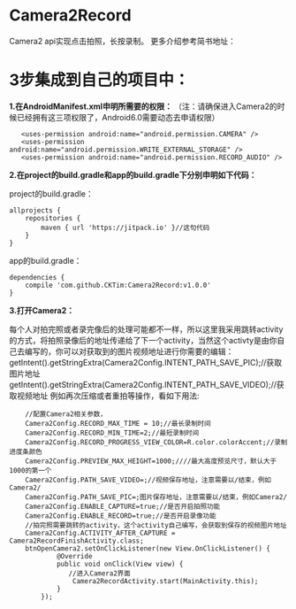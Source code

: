 # Camera2Record
Camera2 api实现点击拍照，长按录制。
更多介绍参考简书地址：

# 3步集成到自己的项目中：
**1.在AndroidManifest.xml申明所需要的权限：**
（注：请确保进入Camera2的时候已经拥有这三项权限了，Android6.0需要动态去申请权限）
```
   <uses-permission android:name="android.permission.CAMERA" />
   <uses-permission android:name="android.permission.WRITE_EXTERNAL_STORAGE" />
   <uses-permission android:name="android.permission.RECORD_AUDIO" />
```
**2.在project的build.gradle和app的build.gradle下分别申明如下代码：**

project的build.gradle：
```
allprojects {
    repositories {
        maven { url 'https://jitpack.io' }//这句代码
    }
}
```
app的build.gradle：
```
dependencies {
    compile 'com.github.CKTim:Camera2Record:v1.0.0'
}
```
**3.打开Camera2：**

每个人对拍完照或者录完像后的处理可能都不一样，所以这里我采用跳转activity的方式，将拍照录像后的地址传递给了下一个activity，当然这个activty是由你自己去编写的，你可以对获取到的图片视频地址进行你需要的编辑：
getIntent().getStringExtra(Camera2Config.INTENT_PATH_SAVE_PIC);//获取图片地址
getIntent().getStringExtra(Camera2Config.INTENT_PATH_SAVE_VIDEO);//获取视频地址
例如再次压缩或者重拍等操作，看如下用法:
```
    //配置Camera2相关参数，
    Camera2Config.RECORD_MAX_TIME = 10;//最长录制时间
    Camera2Config.RECORD_MIN_TIME=2;//最短录制时间
    Camera2Config.RECORD_PROGRESS_VIEW_COLOR=R.color.colorAccent;//录制进度条颜色
    Camera2Config.PREVIEW_MAX_HEIGHT=1000;////最大高度预览尺寸，默认大于1000的第一个
    Camera2Config.PATH_SAVE_VIDEO=;//视频保存地址，注意需要以/结束，例如Camera2/
    Camera2Config.PATH_SAVE_PIC=;图片保存地址，注意需要以/结束，例如Camera2/
    Camera2Config.ENABLE_CAPTURE=true;//是否开启拍照功能
    Camera2Config.ENABLE_RECORD=true;//是否开启录像功能
    //拍完照需要跳转的activity，这个activity自己编写，会获取到保存的视频图片地址
    Camera2Config.ACTIVITY_AFTER_CAPTURE = Camera2RecordFinishActivity.class;
    btnOpenCamera2.setOnClickListener(new View.OnClickListener() {
            @Override
            public void onClick(View view) {
               //进入Camera2界面
                Camera2RecordActivity.start(MainActivity.this);
            }
        });
